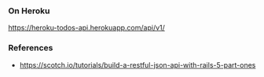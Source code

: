 ### On Heroku

https://heroku-todos-api.herokuapp.com/api/v1/

### References

- https://scotch.io/tutorials/build-a-restful-json-api-with-rails-5-part-ones

